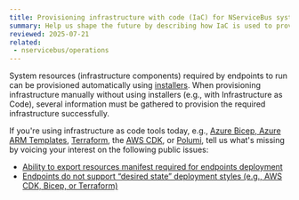 ```yaml
---
title: Provisioning infrastructure with code (IaC) for NServiceBus systems
summary: Help us shape the future by describing how IaC is used to provision infrastructure to deploy NServiceBus systems
reviewed: 2025-07-21
related:
 - nservicebus/operations
---
```


System resources (infrastructure components) required by endpoints to run can be provisioned automatically using [installers](/nservicebus/operations/installers.md). When provisioning infrastructure manually without using installers (e.g., with Infrastructure as Code), several information must be gathered to provision the required infrastructure successfully.

If you're using infrastructure as code tools today, e.g., [Azure Bicep, Azure ARM Templates](https://learn.microsoft.com/en-us/azure/templates/), [Terraform](https://developer.hashicorp.com/terraform), the [AWS CDK](https://docs.aws.amazon.com/cdk/v2/guide/home.html), or [Polumi](https://www.pulumi.com/), tell us what's missing by voicing your interest on the following public issues:

- [Ability to export resources manifest required for endpoints deployment](https://github.com/Particular/NServiceBus/issues/7370)
- [Endpoints do not support “desired state” deployment styles (e.g., AWS CDK, Bicep, or Terraform)](https://github.com/Particular/NServiceBus/issues/7189)
